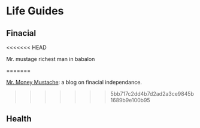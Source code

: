 # Life Guides

## Finacial
<<<<<<< HEAD

Mr. mustage
richest man in babalon


=======
  
  [Mr. Money Mustache](https://www.mrmoneymustache.com/): a blog on finacial independance.
  
>>>>>>> 5bb717c2dd4b7d2ad2a3ce9845b1689b9e100b95
## Health
